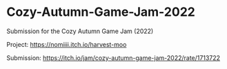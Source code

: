 # Cozy-Autumn-Game-Jam-2022
Submission for the Cozy Autumn Game Jam (2022)

Project: https://nomiiii.itch.io/harvest-moo

Submission: https://itch.io/jam/cozy-autumn-game-jam-2022/rate/1713722

